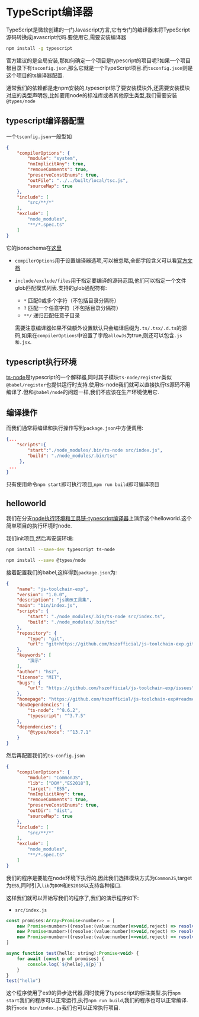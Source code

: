 
# TypeScript编译器

TypeScript是微软创建的一门Javascript方言,它有专门的编译器来将TypeScript源码转换成javascript代码.要使用它,需要安装编译器

```bash
npm install -g typescript
```

官方建议的是全局安装,那如何确定一个项目是typescript的项目呢?如果一个项目根目录下有`tsconfig.json`,那么它就是一个TypeScript项目.而`tsconfig.json`则是这个项目的ts编译器配置.

通常我们的依赖都是走npm安装的,typescript除了要安装模块外,还需要安装模块对应的类型声明包,比如要用node的标准库或者其他原生类型,我们需要安装`@types/node`

## typescript编译器配置

一个`tsconfig.json`一般型如

```json
{
    "compilerOptions": {
        "module": "system",
        "noImplicitAny": true,
        "removeComments": true,
        "preserveConstEnums": true,
        "outFile": "../../built/local/tsc.js",
        "sourceMap": true
    },
    "include": [
        "src/**/*"
    ],
    "exclude": [
        "node_modules",
        "**/*.spec.ts"
    ]
}
```

它的jsonschema在[这里](http://json.schemastore.org/tsconfig)

+ `compilerOptions`用于设置编译器选项,可以被忽略,全部字段含义可以看[官方文档](https://www.tslang.cn/docs/handbook/compiler-options.html)

+ `include/exclude/files`用于指定要编译的源码范围,他们可以指定一个文件glob匹配模式列表.支持的glob通配符有:

    + `*` 匹配0或多个字符（不包括目录分隔符）
    + `?` 匹配一个任意字符（不包括目录分隔符）
    + `**/` 递归匹配任意子目录
    
    需要注意编译器如果不做额外设置默认只会编译后缀为`.ts/.tsx/.d.ts`的源码,如果在`compilerOptions`中设置了字段`allowJs`为true,则还可以包含`.js和.jsx`.
    
    

## typescript执行环境


[ts-node](https://github.com/TypeStrong/ts-node)是typescript的一个解释器,同时其子模块`ts-node/register`类似`@babel/register`也提供运行时支持.使用ts-node我们就可以直接执行ts源码不用编译了.但和`@babel/node`的问题一样,我们不应该在生产环境使用它.

## 编译操作

而我们通常将编译和执行操作写到`package.json`中方便调用:

```json
{...
    "scripts":{
        "start":"./node_modules/.bin/ts-node src/index.js",
        "build": "./node_modules/.bin/tsc"
     },
 ...
}
```

只有使用命令`npm start`即可执行项目,`npm run build`即可编译项目

## helloworld

我们在分支[node执行环境和工具链-typescript编译器](https://github.com/hsz1273327/TutorialForJavascript/tree/node%E6%89%A7%E8%A1%8C%E7%8E%AF%E5%A2%83%E5%92%8C%E5%B7%A5%E5%85%B7%E9%93%BE-typescript%E7%BC%96%E8%AF%91%E5%99%A8)上演示这个helloworld.这个简单项目的执行环境时node.

我们init项目,然后再安装环境:

```bash
npm install --save-dev typescript ts-node

npm install --save @types/node
```

接着配置我们的babel,这样得到`package.json`为:

```json
{
    "name": "js-toolchain-exp",
    "version": "1.0.0",
    "description": "js演示工具集",
    "main": "bin/index.js",
    "scripts": {
        "start": "./node_modules/.bin/ts-node src/index.ts",
        "build": "./node_modules/.bin/tsc"
    },
    "repository": {
        "type": "git",
        "url": "git+https://github.com/hszofficial/js-toolchain-exp.git"
    },
    "keywords": [
        "演示"
    ],
    "author": "hsz",
    "license": "MIT",
    "bugs": {
        "url": "https://github.com/hszofficial/js-toolchain-exp/issues"
    },
    "homepage": "https://github.com/hszofficial/js-toolchain-exp#readme",
    "devDependencies": {
        "ts-node": "^8.6.2",
        "typescript": "^3.7.5"
    },
    "dependencies": {
        "@types/node": "^13.7.1"
    }
}
```

然后再配置我们的`ts-config.json`

```json
{
    "compilerOptions": {
        "module": "CommonJS",
        "lib": ["DOM","ES2018"],
        "target": "ES5",
        "noImplicitAny": true,
        "removeComments": true,
        "preserveConstEnums": true,
        "outDir": "dist",
        "sourceMap": true
    },
    "include": [
        "src/**/*"
    ],
    "exclude": [
        "node_modules",
        "**/*.spec.ts"
    ]
}
```

我们的程序是要能在node环境下执行的,因此我们选择模块方式为`CommonJS`,target为`ES5`,同时引入`lib`为`DOM`和`ES2018`以支持各种接口.

这样我们就可以开始写我们的程序了,我们的演示程序如下:

+ `src/index.js`

```js
const promises:Array<Promise<number>> = [
    new Promise<number>((resolve:(value:number)=>void,reject) => resolve(1)),
    new Promise<number>((resolve:(value:number)=>void,reject) => resolve(2)),
    new Promise<number>((resolve:(value:number)=>void,reject) => resolve(3))
]

async function test(hello: string):Promise<void> {
    for await (const p of promises) {
        console.log(`${hello},${p}`)
    }
}
test("hello")
```

这个程序使用了es9的异步迭代器,同时使用了typescript的标注类型.执行`npm start`我们的程序可以正常运行,执行`npm run build`,我们的程序也可以正常编译.执行`node bin/index.js`我们也可以正常执行项目.
